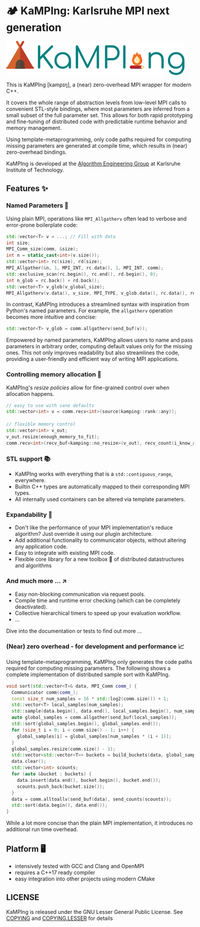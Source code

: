 # :camping: KaMPIng: Karlsruhe MPI next generation

![KaMPIng logo](./docs/images/logo.svg)

This is KaMPIng [kampɪŋ], a (near) zero-overhead MPI wrapper for modern C++.

It covers the whole range of abstraction levels from low-level MPI calls to
convenient STL-style bindings, where most parameters are inferred from a small
subset of the full parameter set. This allows for both rapid prototyping and
fine-tuning of distributed code with predictable runtime behavior and memory
management.

Using template-metaprogramming, only code paths required for computing missing
parameters are generated at compile time, which results in (near) zero-overhead
bindings.

KaMPIng is developed at the [Algorithm Engineering
Group](https://algo2.iti.kit.edu/english/index.php) at Karlsruhe Institute of
Technology.

## Features :sparkles:
### Named Parameters :speech_balloon:
Using plain MPI, operations like `MPI_Allgatherv` often lead to verbose and error-prone boilerplate code:

``` c++
std::vector<T> v = ...; // Fill with data
int size;
MPI_Comm_size(comm, &size);
int n = static_cast<int>(v.size());
std::vector<int> rc(size), rd(size);
MPI_Allgather(&n, 1, MPI_INT, rc.data(), 1, MPI_INT, comm);
std::exclusive_scan(rc.begin(), rc.end(), rd.begin(), 0);
int n_glob = rc.back() + rd.back();
std::vector<T> v_glob(v_global_size);
MPI_Allgatherv(v.data(), v_size, MPI_TYPE, v_glob.data(), rc.data(), rd.data(), MPI_TYPE, comm);

```
In contrast, KaMPIng introduces a streamlined syntax with inspiration from Python's named parameters. For example, the `allgatherv` operation becomes more intuitive and concise:

``` c++
std::vector<T> v_glob = comm.allgatherv(send_buf(v));
```
Empowered by named parameters, KaMPIng allows users to name and pass parameters in arbitrary order, computing default values only for the missing ones. This not only improves readability but also streamlines the code, providing a user-friendly and efficient way of writing MPI applications.

### Controlling memory allocation :floppy_disk:
KaMPIng's *resize policies* allow for fine-grained control over when allocation happens.
``` c++
// easy to use with sane defaults
std::vector<int> v = comm.recv<int>(source(kamping::rank::any));

// flexible memory control
std::vector<int> v_out;
v_out.resize(enough_memory_to_fit);
comm.recv<int>(recv_buf<kamping::no_resize>(v_out), recv_count(i_know_already_know_that), source(kamping::rank::any));
```

### STL support :books:
- KaMPIng works with everything that is a `std::contiguous_range`, everywhere.
- Builtin C++ types are automatically mapped to their corresponding MPI types. 
- All internally used containers can be altered via template parameters.
### Expandability :jigsaw:
- Don't like the performance of your MPI implementation's reduce algorithm? Just override it using our plugin architecture.
- Add additional functionality to communicator objects, without altering any application code.
- Easy to integrate with existing MPI code.
- Flexible core library for a new toolbox :toolbox: of distributed datastructures and algorithms

### And much more ... :arrow_upper_right:
- Easy non-blocking communication via request pools.
- Compile time and runtime error checking (which can be completely deactivated).
- Collective hierarchical timers to speed up your evaluation workflow.
- ...

Dive into the documentation or tests to find out more ...

### (Near) zero overhead - for development and performance :chart_with_upwards_trend:
Using template-metaprogramming, KaMPIng only generates the code paths required for computing missing parameters. 
The following shows a complete implementation of distributed sample sort with KaMPIng. 

```c++
void sort(std::vector<T>& data, MPI_Comm comm_) {
  Communicator comm(comm_);
  const size_t num_samples = 16 * std::log2(comm.size()) + 1;
  std::vector<T> local_samples(num_samples);
  std::sample(data.begin(), data.end(), local_samples.begin(), num_samples, std::mt19937{std::random_device{}()});
  auto global_samples = comm.allgather(send_buf(local_samples));
  std::sort(global_samples.begin(), global_samples.end());
  for (size_t i = 0; i < comm.size() - 1; i++) {
    global_samples[i] = global_samples[num_samples * (i + 1)];
  }
  global_samples.resize(comm.size() - 1);
  std::vector<std::vector<T>> buckets = build_buckets(data, global_samples);
  data.clear();
  std::vector<int> scounts;
  for (auto &bucket : buckets) {
    data.insert(data.end(), bucket.begin(), bucket.end());
    scounts.push_back(bucket.size());
  }
  data = comm.alltoallv(send_buf(data), send_counts(scounts));
  std::sort(data.begin(), data.end());
}
```
While a lot more concise than the plain MPI implementation, it introduces no additional run time overhead.

## Platform :desktop_computer:
- intensively tested with GCC and Clang and OpenMPI
- requires a C++17 ready compiler
- easy integration into other projects using modern CMake
   
## LICENSE
KaMPIng is released under the GNU Lesser General Public License. See [COPYING](COPYING) and [COPYING.LESSER](COPYING.LESSER) for details
